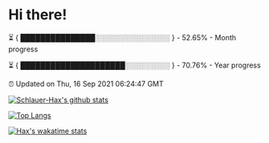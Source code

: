 # Hi there!

⏳ { ███████████████░░░░░░░░░░░░░░░ } - 52.65% - Month progress

⏳ { █████████████████████░░░░░░░░░ } - 70.76% - Year progress

⏰ Updated on Thu, 16 Sep 2021 06:24:47 GMT


[![Schlauer-Hax's github stats](https://github-readme-stats.vercel.app/api?username=Schlauer-Hax&show_icons=true&theme=dark&count_private=true)](https://github.com/Schlauer-Hax)


[![Top Langs](https://github-readme-stats.vercel.app/api/top-langs/?username=Schlauer-Hax&layout=compact&theme=dark)](https://github.com/Schlauer-Hax?tab=repositories)


[![Hax's wakatime stats](https://github-readme-stats.vercel.app/api/wakatime?username=Hax&theme=dark)](https://wakatime.com/@Hax)


